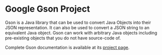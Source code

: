 # Google Gson Project
Gson is a Java library that can be used to convert Java Objects into their JSON representation. It can also be used to convert a JSON string to an equivalent Java object. Gson can work with arbitrary Java objects including pre-existing objects that you do not have source-code of.

Complete Gson documentation is available at its [project page](https://github.com/google/gson).

